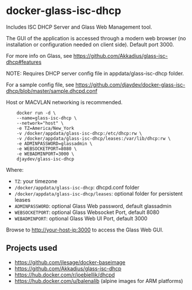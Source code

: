 # docker-glass-isc-dhcp

Includes ISC DHCP Server and Glass Web Management tool.

The GUI of the application is accessed through a modern web browser (no installation or configuration needed on client side). Default port 3000.

For more info on Glass, see <https://github.com/Akkadius/glass-isc-dhcp#features>

NOTE: Requires DHCP server config file in appdata/glass-isc-dhcp folder.

For a sample config file, see <https://github.com/djaydev/docker-glass-isc-dhcp/blob/master/sample.dhcpd.conf>

Host or MACVLAN networking is recommended.

```shell
    docker run -d \
    --name=glass-isc-dhcp \
    --network="host" \
    -e TZ=America/New_York
    -v /docker/appdata/glass-isc-dhcp:/etc/dhcp:rw \
    -v /docker/appdata/glass-isc-dhcp/leases:/var/lib/dhcp:rw \
    -e ADMINPASSWORD=glassadmin \
    -e WEBSOCKETPORT=8080 \
    -e WEBADMINPORT=3000 \
    djaydev/glass-isc-dhcp
```

Where:

- `TZ`: your timezone
- `/docker/appdata/glass-isc-dhcp`: dhcpd.conf folder
- `/docker/appdata/glass-isc-dhcp/leases`: optional folder for persistent leases
- `ADMINPASSWORD`: optional Glass Web password, default glassadmin
- `WEBSOCKETPORT`: optional Glass Websocket Port, default 8080
- `WEBADMINPORT`: optional Glass Web UI Port, default 3000

Browse to <http://your-host-ip:3000> to access the Glass Web GUI.

## Projects used

- <https://github.com/jlesage/docker-baseimage>
- <https://github.com/Akkadius/glass-isc-dhcp>
- <https://hub.docker.com/r/joebiellik/dhcpd>
- <https://hub.docker.com/u/balenalib> (alpine images for ARM platforms)
